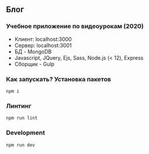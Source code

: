 ## Блог

### Учебное приложение по видеоурокам (2020)

- Клиент: localhost:3000
- Сервер:  localhost:3001
- БД - MongoDB
- Javascript, JQuery, Ejs, Sass, Node.js (< 12), Express
- Сборщик - Gulp

### Как запускать? Установка пакетов

`npm i`

### Линтинг

`npm run lint`

### Development

`npm run dev`
